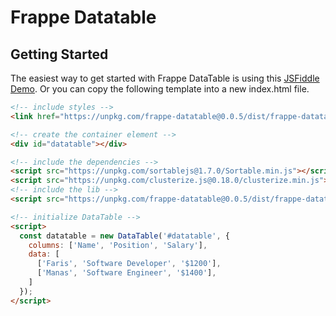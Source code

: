 # Frappe Datatable

## Getting Started

The easiest way to get started with Frappe DataTable is using this [JSFiddle Demo](https://jsfiddle.net/f4qe6phc/7/). Or you can copy the following template into a new index.html file.

```html
<!-- include styles -->
<link href="https://unpkg.com/frappe-datatable@0.0.5/dist/frappe-datatable.min.css">

<!-- create the container element -->
<div id="datatable"></div>

<!-- include the dependencies -->
<script src="https://unpkg.com/sortablejs@1.7.0/Sortable.min.js"></script>
<script src="https://unpkg.com/clusterize.js@0.18.0/clusterize.min.js"></script>
<!-- include the lib -->
<script src="https://unpkg.com/frappe-datatable@0.0.5/dist/frappe-datatable.min.js"></script>

<!-- initialize DataTable -->
<script>
  const datatable = new DataTable('#datatable', {
    columns: ['Name', 'Position', 'Salary'],
    data: [
      ['Faris', 'Software Developer', '$1200'],
      ['Manas', 'Software Engineer', '$1400'],
    ]
  });
</script>
```